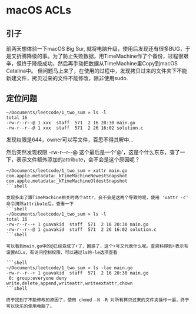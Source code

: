 # macOS ACLs

## 引子

前两天想体验一下macOS Big Sur, 就将电脑升级，使用后发现还有很多BUG，于是又折腾降级的事。为了防止失败数据，用TimeMachine作了个备份，过程很艰辛，但终于降级成功，然后再手动把数据从TimeMachine里Copy到macOS Catalina中。
但问题马上来了，在使用的过程中，发现拷贝过来的文件夹下不能新建文件，拷贝过来的文件不能修改，除非使用sudo.


## 定位问题

```shell
~/Documents/leetcode/1_two_sum » ls -l
total 16
-rw-r--r--@ 1 xxx  staff  571  2 16 20:30 main.go
-rw-r--r--@ 1 xxx  staff  571  2 26 16:02 solution.c

```
发现权限是644，owner可以写文件，百思不得其解中...

然后突然发现权限 -rw-r--r--@ 这个最后是一个'@'，这是个什么东东，查了一下，表示文件额外添加的attribute，会不会是这个原因呢？

```shell
~/Documents/leetcode/1_two_sum » xattr main.go
com.apple.metadata:_kTimeMachineNewestSnapshot
com.apple.metadata:_kTimeMachineOldestSnapshot
```shell

发现多出了跟TimeMachine相关的两个attr，会不会是这两个导致的呢，使用 'xattr -c' 命令清除attribute后，查看一下
```shell
~/Documents/leetcode/1_two_sum » ls -l
total 16
-rw-r--r--+ 1 guavakid  staff  571  2 16 20:30 main.go
-rw-r--r--@ 1 guavakid  staff  571  2 26 16:02 solution.c
```shell

可以看到main.go中的@已经变成了+了，困惑了，这个+号又代表什么呢。查资料得到+表示有设置ACLs，有访问控制权限，可以通过ls的-le选项查看

```shell
~/Documents/leetcode/1_two_sum » ls -lae main.go
-rw-r--r--+ 1 guavakid  staff  571  2 16 20:30 main.go
 0: group:everyone deny write,delete,append,writeattr,writeextattr,chown
```shell

终于找到了不能修改的原因了，使用 chmod -N -R 对所有拷贝过来的文件夹操作一遍，终于可以快乐的使用电脑了。

